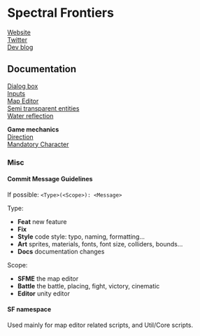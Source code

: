 # Spectral Frontiers

[Website](http://spectralfrontiers.com/)  
[Twitter](https://twitter.com/specfrontiers)  
[Dev blog](https://forums.tigsource.com/index.php?topic=64909.0)

## Documentation

[Dialog box](Documentation/DialogBox.md)  
[Inputs](Documentation/Inputs.md)  
[Map Editor](Documentation/SFMapEditor.md)  
[Semi transparent entities](Documentation/SemiTransparentEntities.md)  
[Water reflection](Documentation/WaterReflection.md)

**Game mechanics**  
   [Direction](Documentation/Direction.md)  
   [Mandatory Character](Documentation/MandatoryCharacter.md)

### Misc

#### Commit Message Guidelines

If possible: `<Type>(<Scope>): <Message>`

Type:
- **Feat** new feature
- **Fix**
- **Style** code style: typo, naming, formatting...
- **Art** sprites, materials, fonts, font size, colliders, bounds...
- **Docs** documentation changes

Scope:
- **SFME** the map editor
- **Battle** the battle, placing, fight, victory, cinematic
- **Editor** unity editor

#### SF namespace

Used mainly for map editor related scripts, and Util/Core scripts.
